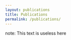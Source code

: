 ```yaml
---
layout: publications
title: Publications
permalink: /publications/
---
```


note: This text is useless here 
